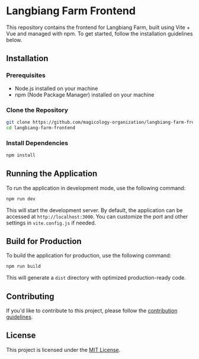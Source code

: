 # Langbiang Farm Frontend

This repository contains the frontend for Langbiang Farm, built using Vite + Vue and managed with npm. To get started, follow the installation guidelines below.

## Installation

### Prerequisites

- Node.js installed on your machine
- npm (Node Package Manager) installed on your machine

### Clone the Repository

```bash
git clone https://github.com/magicology-organization/langbiang-farm-frontend.git
cd langbiang-farm-frontend
```

### Install Dependencies

```bash
npm install
```

## Running the Application

To run the application in development mode, use the following command:

```bash
npm run dev
```

This will start the development server. By default, the application can be accessed at `http://localhost:3000`. You can customize the port and other settings in `vite.config.js` if needed.

## Build for Production

To build the application for production, use the following command:

```bash
npm run build
```

This will generate a `dist` directory with optimized production-ready code.

## Contributing

If you'd like to contribute to this project, please follow the [contribution guidelines](CONTRIBUTING.md).

## License

This project is licensed under the [MIT License](LICENSE).
